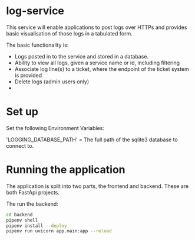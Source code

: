 # log-service

This service will enable applications to post logs over HTTPs and provides basic visualisation of those logs in a tabulated form.

The basic functionality is:

- Logs posted in to the service and stored in a database.
- Ability to view all logs, given a service name or id, including filtering
- Associate log line(s) to a ticket, where the endpoint of the ticket system is provided
- Delete logs (admin users only)
- 


# Set up

Set the following Environment Variables:

'LOGGING_DATABASE_PATH' = The full path of the sqlite3 database to connect to.

# Running the application

The application is split into two parts, the frontend and backend. These are both FastApi projects.

The run the backend: 

```bash
cd backend
pipenv shell
pipenv install --deploy
pipenv run uvicorn app.main:app --reload
```